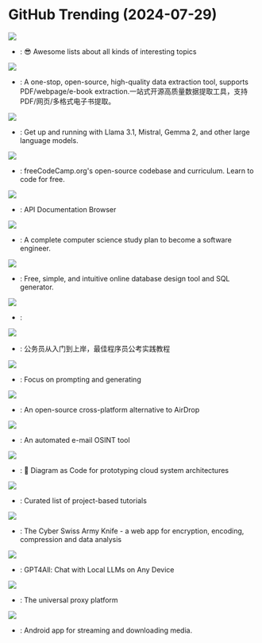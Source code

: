 # GitHub Trending (2024-07-29)

![](https://img.shields.io/badge/none-New%20545-green?style=flat-square&logo=appveyor)
- [](https://github.comundefined): 😎 Awesome lists about all kinds of interesting topics

![](https://img.shields.io/badge/Python-New%20901-green?style=flat-square&logo=appveyor)
- [](https://github.comundefined): A one-stop, open-source, high-quality data extraction tool, supports PDF/webpage/e-book extraction.一站式开源高质量数据提取工具，支持PDF/网页/多格式电子书提取。

![](https://img.shields.io/badge/Go-New%20441-green?style=flat-square&logo=appveyor)
- [](https://github.comundefined): Get up and running with Llama 3.1, Mistral, Gemma 2, and other large language models.

![](https://img.shields.io/badge/TypeScript-New%20302-green?style=flat-square&logo=appveyor)
- [](https://github.comundefined): freeCodeCamp.org's open-source codebase and curriculum. Learn to code for free.

![](https://img.shields.io/badge/Ruby-New%2047-green?style=flat-square&logo=appveyor)
- [](https://github.comundefined): API Documentation Browser

![](https://img.shields.io/badge/none-New%20266-green?style=flat-square&logo=appveyor)
- [](https://github.comundefined): A complete computer science study plan to become a software engineer.

![](https://img.shields.io/badge/JavaScript-New%201-green?style=flat-square&logo=appveyor)
- [](https://github.comundefined): Free, simple, and intuitive online database design tool and SQL generator.

![](https://img.shields.io/badge/Python-New%2037-green?style=flat-square&logo=appveyor)
- [](https://github.comundefined): 

![](https://img.shields.io/badge/none-New%20430-green?style=flat-square&logo=appveyor)
- [](https://github.comundefined): 公务员从入门到上岸，最佳程序员公考实践教程

![](https://img.shields.io/badge/Python-New%2049-green?style=flat-square&logo=appveyor)
- [](https://github.comundefined): Focus on prompting and generating

![](https://img.shields.io/badge/Dart-New%2081-green?style=flat-square&logo=appveyor)
- [](https://github.comundefined): An open-source cross-platform alternative to AirDrop

![](https://img.shields.io/badge/Go-New%2055-green?style=flat-square&logo=appveyor)
- [](https://github.comundefined): An automated e-mail OSINT tool

![](https://img.shields.io/badge/Python-New%20140-green?style=flat-square&logo=appveyor)
- [](https://github.comundefined): 🎨 Diagram as Code for prototyping cloud system architectures

![](https://img.shields.io/badge/none-New%20521-green?style=flat-square&logo=appveyor)
- [](https://github.comundefined): Curated list of project-based tutorials

![](https://img.shields.io/badge/JavaScript-New%2057-green?style=flat-square&logo=appveyor)
- [](https://github.comundefined): The Cyber Swiss Army Knife - a web app for encryption, encoding, compression and data analysis

![](https://img.shields.io/badge/C%2B%2B-New%2053-green?style=flat-square&logo=appveyor)
- [](https://github.comundefined): GPT4All: Chat with Local LLMs on Any Device

![](https://img.shields.io/badge/Go-New%2052-green?style=flat-square&logo=appveyor)
- [](https://github.comundefined): The universal proxy platform

![](https://img.shields.io/badge/Kotlin-New%2012-green?style=flat-square&logo=appveyor)
- [](https://github.comundefined): Android app for streaming and downloading media.

